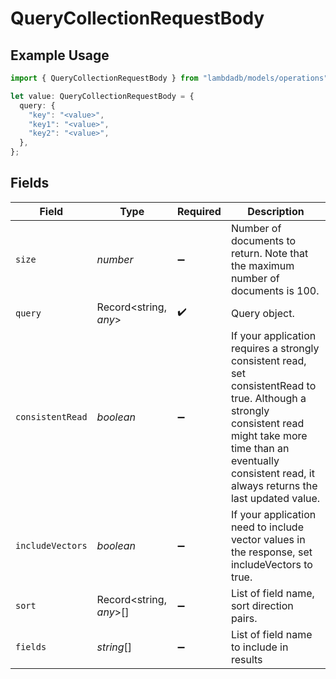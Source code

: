 # QueryCollectionRequestBody

## Example Usage

```typescript
import { QueryCollectionRequestBody } from "lambdadb/models/operations";

let value: QueryCollectionRequestBody = {
  query: {
    "key": "<value>",
    "key1": "<value>",
    "key2": "<value>",
  },
};
```

## Fields

| Field                                                                                                                                                                                                                       | Type                                                                                                                                                                                                                        | Required                                                                                                                                                                                                                    | Description                                                                                                                                                                                                                 |
| --------------------------------------------------------------------------------------------------------------------------------------------------------------------------------------------------------------------------- | --------------------------------------------------------------------------------------------------------------------------------------------------------------------------------------------------------------------------- | --------------------------------------------------------------------------------------------------------------------------------------------------------------------------------------------------------------------------- | --------------------------------------------------------------------------------------------------------------------------------------------------------------------------------------------------------------------------- |
| `size`                                                                                                                                                                                                                      | *number*                                                                                                                                                                                                                    | :heavy_minus_sign:                                                                                                                                                                                                          | Number of documents to return. Note that the maximum number of documents is 100.                                                                                                                                            |
| `query`                                                                                                                                                                                                                     | Record<string, *any*>                                                                                                                                                                                                       | :heavy_check_mark:                                                                                                                                                                                                          | Query object.                                                                                                                                                                                                               |
| `consistentRead`                                                                                                                                                                                                            | *boolean*                                                                                                                                                                                                                   | :heavy_minus_sign:                                                                                                                                                                                                          | If your application requires a strongly consistent read, set consistentRead to true. Although a strongly consistent read might take more time than an eventually consistent read, it always returns the last updated value. |
| `includeVectors`                                                                                                                                                                                                            | *boolean*                                                                                                                                                                                                                   | :heavy_minus_sign:                                                                                                                                                                                                          | If your application need to include vector values in the response, set includeVectors to true.                                                                                                                              |
| `sort`                                                                                                                                                                                                                      | Record<string, *any*>[]                                                                                                                                                                                                     | :heavy_minus_sign:                                                                                                                                                                                                          | List of field name, sort direction pairs.                                                                                                                                                                                   |
| `fields`                                                                                                                                                                                                                    | *string*[]                                                                                                                                                                                                                  | :heavy_minus_sign:                                                                                                                                                                                                          | List of field name to include in results                                                                                                                                                                                    |